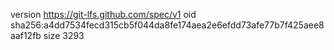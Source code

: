 version https://git-lfs.github.com/spec/v1
oid sha256:a4dd7534fecd315cb5f044da8fe174aea2e6efdd73afe77b7f425aee8aaf12fb
size 3293

